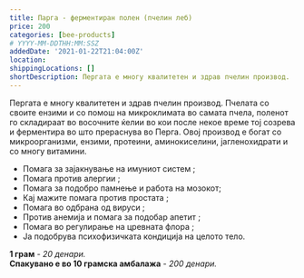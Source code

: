 ```yaml
---
title: Парга - ферментиран полен (пчелин леб)
price: 200
categories: [bee-products]
# YYYY-MM-DDTHH:MM:SSZ
addedDate: '2021-01-22T21:04:00Z'
location:
shippingLocations: []
shortDescription: Пергата е многу квалитетен и здрав пчелин производ.
---
```


Пергата е многу квалитетен и здрав пчелин производ. Пчелата со своите ензими и со помош на микроклимата во самата пчела, поленот го складираат во восочните ќелии во кои после некое време тој созрева и ферментира во што прераснува во Перга. Овој производ е богат со микроорганизми, ензими, протеини, аминокиселини, јагленохидрати и со многу витамини.

- Помага за зајакнување на имуниот систем ;
- Помага против алергии ;
- Помага за подобро памнење и работа на мозокот;
- Кај мажите помага против простата ;
- Помага во одбрана од вируси ;
- Против анемија и помага за подобар апетит ;
- Помага во регулирање на цревната флора ;
- Ја подобрува психофизичката кондиција на целото тело.

**1 грам** - *20 денари.*
</br>
**Спакувано е во 10 грамска амбалажа** - *200 денари.*
